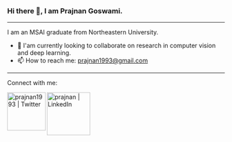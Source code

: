 ### Hi there 👋, I am Prajnan Goswami.
___

I am an MSAI graduate from Northeastern University.

- 🌱 I'am currently looking to collaborate on research in computer vision and deep learning.
- 📫 How to reach me: prajnan1993@gmail.com 

<!--
**prajnan93/prajnan93** is a ✨ _special_ ✨ repository because its `README.md` (this file) appears on your GitHub profile.

Here are some ideas to get you started:

- 🔭 I’m currently working on ...

- 👯 I’m looking to collaborate on ...
- 🤔 I’m looking for help with ...
- 💬 Ask me about ...
- 📫 How to reach me: ...
- 😄 Pronouns: ...
- ⚡ Fun fact: ...
-->
___

Connect with me: 

[<img align="left" alt="prajnan1993 | Twitter" width="89px" src="https://img.shields.io/badge/Twitter-1DA1F2?style=for-the-badge&logo=twitter&logoColor=white" />][twitter]
[<img align="left" alt="prajnan | LinkedIn" width="100px" src="https://img.shields.io/badge/LinkedIn-0077B5?style=for-the-badge&logo=linkedin&logoColor=white" />][linkedin]


<!-- [website]:--> 
[twitter]: https://twitter.com/prajnan1993
[linkedin]: https://www.linkedin.com/in/prajnan/



